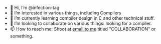 - 👋 Hi, I’m @infection-tag
- 👀 I’m interested in various things, including Compilers
- 🌱 I’m currently learning compiler design in C and other technical stuff.
- 💞️ I’m looking to collaborate on various things: looking for a compiler.
- 📫 How to reach me: Shoot at [email to me][email] titled "COLLABORATION" or something.

[email]: qweenjon@gmail.com

<!---
infection-tag/infection-tag is a ✨ special ✨ repository because its `README.md` (this file) appears on your GitHub profile.
You can click the Preview link to take a look at your changes.
--->
